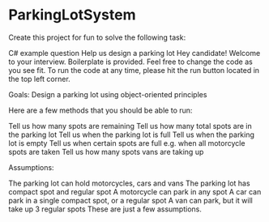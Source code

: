 # ParkingLotSystem
Create this project for fun to solve the following task:

C# example question
Help us design a parking lot
Hey candidate! Welcome to your interview. Boilerplate is provided. Feel free to change the code as you see fit. To run the code at any time, please hit the run button located in the top left corner.

Goals: Design a parking lot using object-oriented principles

Here are a few methods that you should be able to run:

Tell us how many spots are remaining
Tell us how many total spots are in the parking lot
Tell us when the parking lot is full
Tell us when the parking lot is empty
Tell us when certain spots are full e.g. when all motorcycle spots are taken
Tell us how many spots vans are taking up

Assumptions:

The parking lot can hold motorcycles, cars and vans
The parking lot has compact spot and regular spot
A motorcycle can park in any spot
A car can park in a single compact spot, or a regular spot
A van can park, but it will take up 3 regular spots
These are just a few assumptions. 